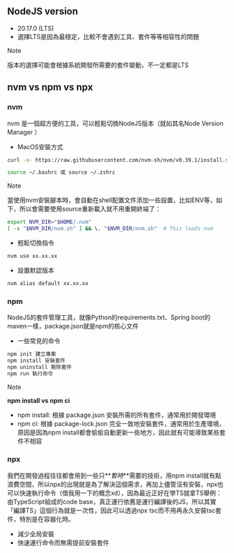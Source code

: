 ## NodeJS version

* 20.17.0 (LTS)
* 選擇LTS是因為最穩定，比較不會遇到工具、套件等等相容性的問題

> [!NOTE]
> 版本的選擇可能會根據系統開發所需要的套件變動，不一定都是LTS

## nvm vs npm vs npx

### nvm
nvm 是一個超方便的工具，可以輕鬆切換NodeJS版本（就如其名Node Version Manager ）
* MacOS安裝方式
```bash
curl -o- https://raw.githubusercontent.com/nvm-sh/nvm/v0.39.1/install.sh | bash

source ~/.bashrc 或 source ~/.zshrc
```
> [!NOTE]
> 當使用nvm安裝腳本時，會自動在shell配置文件添加一些設置，比如ENV等，如下，所以會需要使用source重新載入就不用重開終端了：
```bash
export NVM_DIR="$HOME/.nvm"
[ -s "$NVM_DIR/nvm.sh" ] && \. "$NVM_DIR/nvm.sh"  # This loads nvm
```

* 輕鬆切換指令
```bash
nvm use xx.xx.xx
```
* 設置默認版本
```bash
nvm alias default xx.xx.xx
```

### npm
NodeJS的套件管理工具，就像Python的requirements.txt、Spring boot的maven一樣，package.json就是npm的核心文件
* 一些常見的命令
```bash
npm init 建立專案
npm install 安裝套件
npm uninstall 刪除套件
npm run 執行命令
```
> [!NOTE]
> **npm install vs npm ci**
> * npm install: 根據 package.json 安裝所需的所有套件，通常用於開發環境
> * npm ci: 根據 package-lock.json 完全一致地安裝套件，通常用於生產環境，原因是因為npm install都會偷偷自動更新一些地方，因此就有可能導致某些套件不相容

### npx
我們在開發過程往往都會用到一些只**_暫時_**需要的技術，用npm install就有點浪費空間，所以npx的出現就是為了解決這個需求，再加上儘管沒有安裝，npx也可以快速執行命令（借我用一下的概念xd），因為最近正好在學TS就拿TS舉例：由TypeScript組成的code base，真正運行依舊是運行編譯後的JS，所以其實「編譯TS」這個行為就是一次性，因此可以透過npx tsc而不用再永久安裝tsc套件，特別是在容器化時。
* 減少全局安裝
* 快速運行命令而無需提前安裝套件



